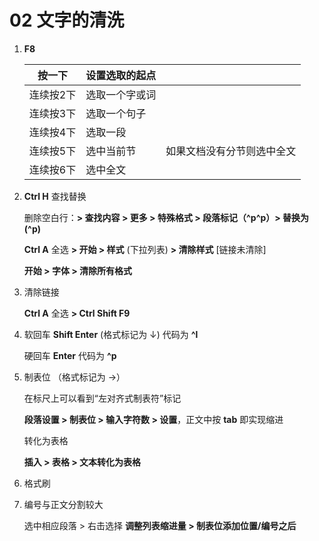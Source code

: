 # 02  文字的清洗

1. **F8**

   | 按一下    | 设置选取的起点 |                            |
   | --------- | -------------- | :------------------------- |
   | 连续按2下 | 选取一个字或词 |                            |
   | 连续按3下 | 选取一个句子   |                            |
   | 连续按4下 | 选取一段       |                            |
   | 连续按5下 | 选中当前节     | 如果文档没有分节则选中全文 |
   | 连续按6下 | 选中全文       |                            |

2. **Ctrl H**  查找替换

   删除空白行：**> 查找内容 > 更多 > 特殊格式 > 段落标记（\^p\^p）> 替换为 (\^p)**
   
   **Ctrl A**  全选 **> 开始 > 样式** (下拉列表) **> 清除样式**		[链接未清除]
   
   **开始 > 字体 > 清除所有格式**
   
3. 清除链接

   **Ctrl A** 全选 **> Ctrl Shift F9**

4. 软回车 **Shift Enter**  (格式标记为 ↓)   代码为 **^l**

   硬回车 **Enter**   代码为 **^p**
   
5. 制表位 （格式标记为 →）

   在标尺上可以看到“左对齐式制表符”标记

   **段落设置 > 制表位 > 输入字符数 > 设置**，正文中按 **tab** 即实现缩进

   转化为表格

   **插入 > 表格 > 文本转化为表格**

6. 格式刷

7. 编号与正文分割较大

   选中相应段落  > 右击选择 **调整列表缩进量 > 制表位添加位置/编号之后**

